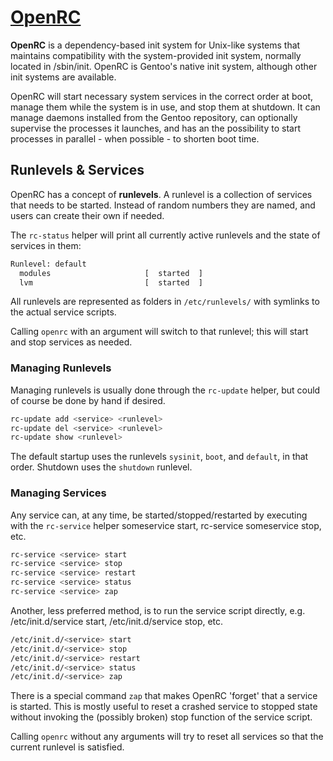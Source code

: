 # [OpenRC](https://github.com/OpenRC/openrc/blob/master/user-guide.md)

**OpenRC** is a dependency-based init system for Unix-like systems that maintains compatibility with the system-provided init system, normally located in /sbin/init. OpenRC is Gentoo's native init system, although other init systems are available.

OpenRC will start necessary system services in the correct order at boot, manage them while the system is in use, and stop them at shutdown. It can manage daemons installed from the Gentoo repository, can optionally supervise the processes it launches, and has an the possibility to start processes in parallel - when possible - to shorten boot time.

## Runlevels & Services

OpenRC has a concept of **runlevels**. A runlevel is a collection of services that needs to be started. Instead of random numbers they are named, and users can create their own if needed.

The `rc-status` helper will print all currently active runlevels and the state of services in them:

```sh
Runlevel: default
  modules                     [  started  ]
  lvm                         [  started  ]
```

All runlevels are represented as folders in `/etc/runlevels/` with symlinks to the actual service scripts.

Calling `openrc` with an argument will switch to that runlevel; this will start and stop services as needed.

### Managing Runlevels

Managing runlevels is usually done through the `rc-update` helper, but could of course be done by hand if desired.

```sh
rc-update add <service> <runlevel>
rc-update del <service> <runlevel>
rc-update show <runlevel>
```

The default startup uses the runlevels `sysinit`, `boot`, and `default`, in that order. Shutdown uses the `shutdown` runlevel.

### Managing Services

Any service can, at any time, be started/stopped/restarted by executing with the `rc-service` helper  someservice start, rc-service someservice stop, etc.

```sh
rc-service <service> start
rc-service <service> stop
rc-service <service> restart
rc-service <service> status
rc-service <service> zap
```

Another, less preferred method, is to run the service script directly, e.g. /etc/init.d/service start, /etc/init.d/service stop, etc.

```sh
/etc/init.d/<service> start
/etc/init.d/<service> stop
/etc/init.d/<service> restart
/etc/init.d/<service> status
/etc/init.d/<service> zap
```

There is a special command `zap` that makes OpenRC 'forget' that a service is started. This is mostly useful to reset a crashed service to stopped state without invoking the (possibly broken) stop function of the service script.

Calling `openrc` without any arguments will try to reset all services so that the current runlevel is satisfied.

